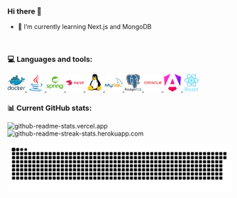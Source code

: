 ### Hi there 👋

- 🌱 I’m currently learning Next.js and MongoDB

<a href="https://alexjcm.com" target="_blank"><img alt="" src="https://img.shields.io/badge/Portfolio-000?logo=vercel&logoColor=yellow&style=for-the-badge" style="vertical-align:center" /></a>
<br>

### 💻 Languages and tools:
<p align="left">
<a href="https://www.docker.com/" target="_blank" rel="noreferrer"> <img src="https://raw.githubusercontent.com/devicons/devicon/master/icons/docker/docker-original-wordmark.svg" alt="docker" width="40" height="40"/> </a>
<a href="https://www.java.com" target="_blank" rel="noreferrer"> <img src="https://raw.githubusercontent.com/devicons/devicon/master/icons/java/java-original.svg" alt="java" width="40" height="40"/> </a>
<a href="https://spring.io/" target="_blank" rel="noreferrer"> <img src="https://raw.githubusercontent.com/devicons/devicon/master/icons/spring/spring-original-wordmark.svg" alt="spring" width="40" height="40"/> </a>
<a href="https://nestjs.com" target="_blank" rel="noreferrer"> <img src="https://raw.githubusercontent.com/devicons/devicon/master/icons/nestjs/nestjs-original-wordmark.svg" alt="express" width="40" height="40"/> </a>
<a href="https://www.linux.org/" target="_blank" rel="noreferrer"> <img src="https://raw.githubusercontent.com/devicons/devicon/master/icons/linux/linux-original.svg" alt="linux" width="40" height="40"/> </a>
<a href="https://www.mysql.com/" target="_blank" rel="noreferrer"> <img src="https://raw.githubusercontent.com/devicons/devicon/master/icons/mysql/mysql-original-wordmark.svg" alt="mysql" width="40" height="40"/> </a>
<a href="https://www.postgresql.org" target="_blank" rel="noreferrer"> <img src="https://raw.githubusercontent.com/devicons/devicon/master/icons/postgresql/postgresql-original-wordmark.svg" alt="postgresql" width="40" height="40"/> </a>
  <a href="https://www.oracle.com/database" target="_blank" rel="noreferrer"> <img src="https://raw.githubusercontent.com/devicons/devicon/master/icons/oracle/oracle-original.svg" alt="oracle-database" width="40" height="40"/> </a> 
<a href="https://angular.dev" target="_blank" rel="noreferrer"> <img src="https://raw.githubusercontent.com/devicons/devicon/master/icons/angular/angular-original.svg" alt="angular" width="40" height="40"/> </a>
<a href="https://react.dev" target="_blank" rel="noreferrer"> <img src="https://raw.githubusercontent.com/devicons/devicon/master/icons/react/react-original-wordmark.svg" alt="react" width="40" height="40"/> </a>
</p>


### 📊 Current GitHub stats:
<p align="left">
<img alt="github-readme-stats.vercel.app" src="https://github-readme-stats.vercel.app/api?username=alexjcm&theme=dark&hide_border=true&include_all_commits=true&count_private=false" alt="express" height="165"/> &nbsp;
<img alt="github-readme-streak-stats.herokuapp.com" src="https://github-readme-streak-stats.herokuapp.com/?user=alexjcm&theme=dark&hide_border=true" alt="express" height="165"/>
</p>

<picture>
  <source media="(prefers-color-scheme: dark)" srcset="https://raw.githubusercontent.com/alexjcm/alexjcm/gh-pages/github-contribution-grid-snake-dark.svg">
  <source media="(prefers-color-scheme: light)" srcset="https://raw.githubusercontent.com/alexjcm/alexjcm/gh-pages/github-contribution-grid-snake.svg">
  <img alt="github contribution grid snake animation" src="https://raw.githubusercontent.com/alexjcm/alexjcm/gh-pages/github-contribution-grid-snake.svg">
</picture>
